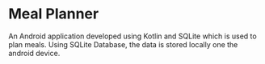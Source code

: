 # Meal Planner
An Android application developed using Kotlin and SQLite which is used to plan meals. Using SQLite Database, the data is stored locally one the android device.
